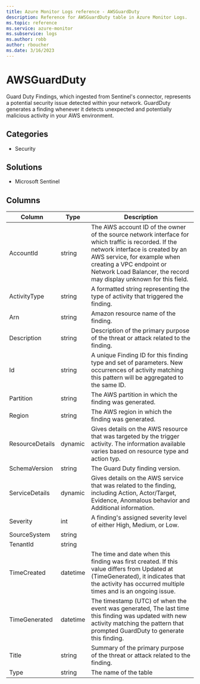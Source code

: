 ```yaml
---
title: Azure Monitor Logs reference - AWSGuardDuty
description: Reference for AWSGuardDuty table in Azure Monitor Logs.
ms.topic: reference
ms.service: azure-monitor
ms.subservice: logs
ms.author: robb
author: rboucher
ms.date: 3/16/2023
---
```


# AWSGuardDuty

 Guard Duty Findings, which ingested from Sentinel's connector, represents a potential security issue detected within your network. GuardDuty generates a finding whenever it detects unexpected and potentially malicious activity in your AWS environment.

## Categories

- Security
## Solutions

- Microsoft Sentinel




## Columns

| Column | Type | Description |
| --- | --- | --- |
| AccountId | string | The AWS account ID of the owner of the source network interface for which traffic is recorded. If the network interface is created by an AWS service, for example when creating a VPC endpoint or Network Load Balancer, the record may display unknown for this field. |
| ActivityType | string | A formatted string representing the type of activity that triggered the finding. |
| Arn | string | Amazon resource name of the finding. |
| Description | string | Description of the primary purpose of the threat or attack related to the finding. |
| Id | string | A unique Finding ID for this finding type and set of parameters. New occurrences of activity matching this pattern will be aggregated to the same ID. |
| Partition | string | The AWS partition in which the finding was generated. |
| Region | string | The AWS region in which the finding was generated. |
| ResourceDetails | dynamic | Gives details on the AWS resource that was targeted by the trigger activity. The information available varies based on resource type and action typ. |
| SchemaVersion | string | The Guard Duty finding version. |
| ServiceDetails | dynamic | Gives details on the AWS service that was related to the finding, including Action, Actor/Target, Evidence, Anomalous behavior and Additional information. |
| Severity | int | A finding's assigned severity level of either High, Medium, or Low. |
| SourceSystem | string |  |
| TenantId | string |  |
| TimeCreated | datetime | The time and date when this finding was first created. If this value differs from Updated at (TimeGenerated), it indicates that the activity has occurred multiple times and is an ongoing issue. |
| TimeGenerated | datetime | The timestamp (UTC) of when the event was generated, The last time this finding was updated with new activity matching the pattern that prompted GuardDuty to generate this finding. |
| Title | string | Summary of the primary purpose of the threat or attack related to the finding. |
| Type | string | The name of the table |

